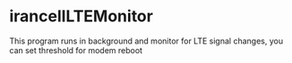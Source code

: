 # irancellLTEMonitor
This program runs in background and monitor for LTE signal changes, you can set threshold for modem reboot
